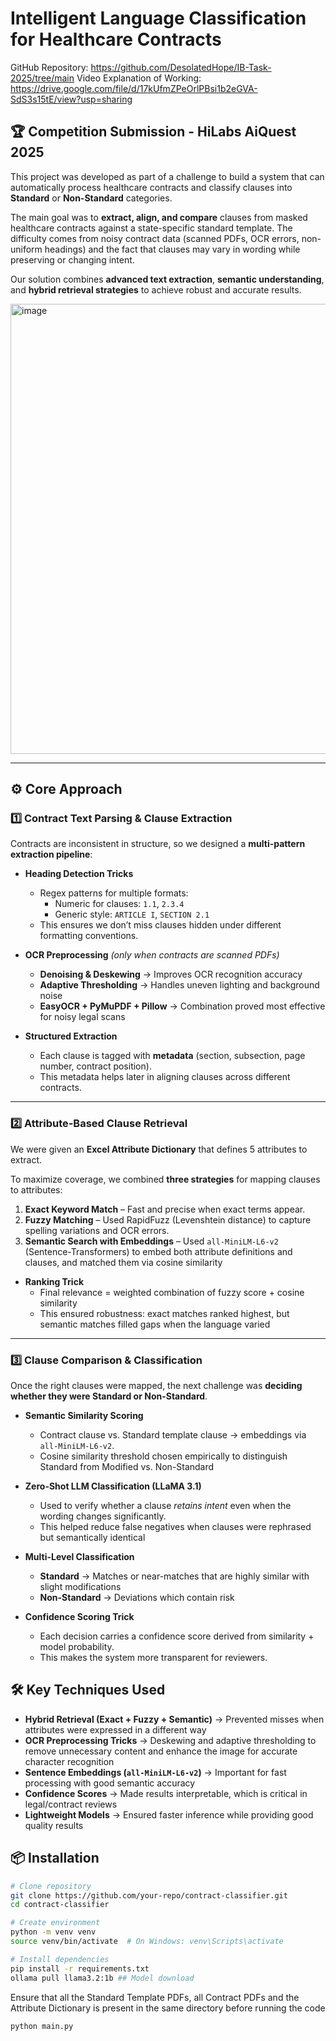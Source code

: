 # Intelligent Language Classification for Healthcare Contracts

GitHub Repository: https://github.com/DesolatedHope/IB-Task-2025/tree/main
Video Explanation of Working: https://drive.google.com/file/d/17kUfmZPeOrlPBsi1b2eGVA-SdS3s15tE/view?usp=sharing

## 🏆 Competition Submission  - HiLabs AiQuest 2025

This project was developed as part of a challenge to build a system that can automatically process healthcare contracts and classify clauses into **Standard** or **Non-Standard** categories.  

The main goal was to **extract, align, and compare** clauses from masked healthcare contracts against a state-specific standard template. The difficulty comes from noisy contract data (scanned PDFs, OCR errors, non-uniform headings) and the fact that clauses may vary in wording while preserving or changing intent.  

Our solution combines **advanced text extraction**, **semantic understanding**, and **hybrid retrieval strategies** to achieve robust and accurate results.  


<img width="1024" height="720" alt="image" src="https://github.com/user-attachments/assets/c6d31d25-83d0-42c2-8126-2c28fc7ef555" />

---

## ⚙️ Core Approach  

### 1️⃣ Contract Text Parsing & Clause Extraction  

Contracts are inconsistent in structure, so we designed a **multi-pattern extraction pipeline**:  

- **Heading Detection Tricks**  
  - Regex patterns for multiple formats:  
    - Numeric for clauses: `1.1`, `2.3.4`  
    - Generic style: `ARTICLE I`, `SECTION 2.1`  
  - This ensures we don’t miss clauses hidden under different formatting conventions.  

- **OCR Preprocessing** *(only when contracts are scanned PDFs)*  
  - **Denoising & Deskewing** → Improves OCR recognition accuracy
  - **Adaptive Thresholding** → Handles uneven lighting and background noise  
  - **EasyOCR + PyMuPDF + Pillow** → Combination proved most effective for noisy legal scans

- **Structured Extraction**  
  - Each clause is tagged with **metadata** (section, subsection, page number, contract position).  
  - This metadata helps later in aligning clauses across different contracts.  

---

### 2️⃣ Attribute-Based Clause Retrieval  

We were given an **Excel Attribute Dictionary** that defines 5 attributes to extract.  

To maximize coverage, we combined **three strategies** for mapping clauses to attributes:  

1. **Exact Keyword Match** – Fast and precise when exact terms appear.  
2. **Fuzzy Matching** – Used RapidFuzz (Levenshtein distance) to capture spelling variations and OCR errors.  
3. **Semantic Search with Embeddings** – Used `all-MiniLM-L6-v2` (Sentence-Transformers) to embed both attribute definitions and clauses, and matched them via cosine similarity

- **Ranking Trick**  
  - Final relevance = weighted combination of fuzzy score + cosine similarity
  - This ensured robustness: exact matches ranked highest, but semantic matches filled gaps when the language varied

---

### 3️⃣ Clause Comparison & Classification  

Once the right clauses were mapped, the next challenge was **deciding whether they were Standard or Non-Standard**.  

- **Semantic Similarity Scoring**  
  - Contract clause vs. Standard template clause → embeddings via `all-MiniLM-L6-v2`.  
  - Cosine similarity threshold chosen empirically to distinguish Standard from Modified vs. Non-Standard

- **Zero-Shot LLM Classification (LLaMA 3.1)**  
  - Used to verify whether a clause *retains intent* even when the wording changes significantly.  
  - This helped reduce false negatives when clauses were rephrased but semantically identical

- **Multi-Level Classification**  
  - **Standard** → Matches or near-matches that are highly similar with slight modifications
  - **Non-Standard** → Deviations which contain risk

- **Confidence Scoring Trick**  
  - Each decision carries a confidence score derived from similarity + model probability.  
  - This makes the system more transparent for reviewers.  


## 🛠️ Key Techniques Used

- **Hybrid Retrieval (Exact + Fuzzy + Semantic)** → Prevented misses when attributes were expressed in a different way
- **OCR Preprocessing Tricks** → Deskewing and adaptive thresholding to remove unnecessary content and enhance the image for accurate character recognition
- **Sentence Embeddings (`all-MiniLM-L6-v2`)** → Important for fast processing with good semantic accuracy
- **Confidence Scores** → Made results interpretable, which is critical in legal/contract reviews
- **Lightweight Models** → Ensured faster inference while providing good quality results


## 📦 Installation  

```bash
# Clone repository
git clone https://github.com/your-repo/contract-classifier.git
cd contract-classifier

# Create environment
python -m venv venv
source venv/bin/activate  # On Windows: venv\Scripts\activate

# Install dependencies
pip install -r requirements.txt
ollama pull llama3.2:1b ## Model download
```

Ensure that all the Standard Template PDFs, all Contract PDFs and the Attribute Dictionary is present in the same directory before running the code

```bash
python main.py
```
